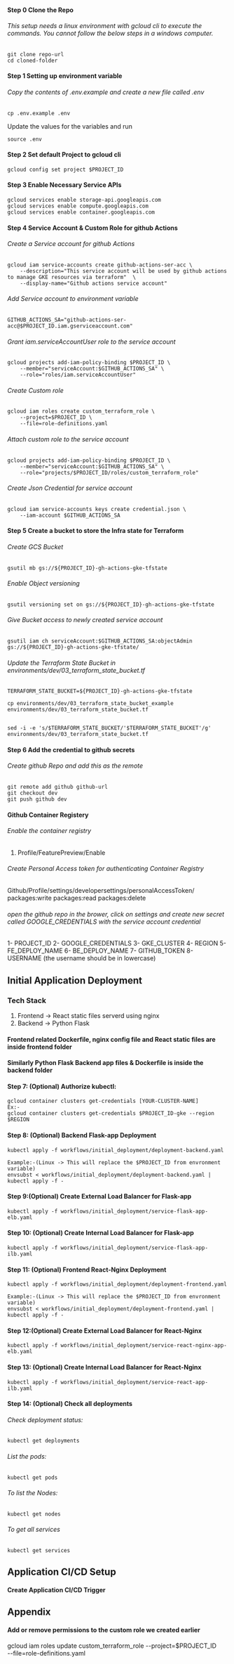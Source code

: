 #### Step 0 Clone the Repo
###### This setup needs a linux environment with gcloud cli to execute the commands. You cannot follow the below steps in a windows computer.

```
git clone repo-url
cd cloned-folder
```
#### Step 1 Setting up environment variable
###### Copy the contents of .env.example and create a new file called .env
```
cp .env.example .env
```
Update the values for the variables and run
```
source .env
```
#### Step 2 Set default Project to gcloud cli
```
gcloud config set project $PROJECT_ID
```
#### Step 3 Enable Necessary Service APIs
```
gcloud services enable storage-api.googleapis.com
gcloud services enable compute.googleapis.com
gcloud services enable container.googleapis.com
```
#### Step 4 Service Account & Custom Role for github Actions
###### Create a Service account for github Actions
```
gcloud iam service-accounts create github-actions-ser-acc \
    --description="This service account will be used by github actions to manage GKE resources via terraform"  \
    --display-name="Github actions service account"
```
###### Add Service account to environment variable
```
GITHUB_ACTIONS_SA="github-actions-ser-acc@$PROJECT_ID.iam.gserviceaccount.com"
```
###### Grant iam.serviceAccountUser role to the service account 
``` 
gcloud projects add-iam-policy-binding $PROJECT_ID \
    --member="serviceAccount:$GITHUB_ACTIONS_SA" \
    --role="roles/iam.serviceAccountUser"
```
###### Create Custom role
```
gcloud iam roles create custom_terraform_role \
    --project=$PROJECT_ID \
    --file=role-definitions.yaml
```
###### Attach custom role to the service account
```
gcloud projects add-iam-policy-binding $PROJECT_ID \
    --member="serviceAccount:$GITHUB_ACTIONS_SA" \
    --role="projects/$PROJECT_ID/roles/custom_terraform_role"
```
###### Create Json Credential for service account
```
gcloud iam service-accounts keys create credential.json \
    --iam-account $GITHUB_ACTIONS_SA
```

#### Step 5 Create a bucket to store the Infra state for Terraform

###### Create GCS Bucket
```
gsutil mb gs://${PROJECT_ID}-gh-actions-gke-tfstate
```
###### Enable Object versioning
```
gsutil versioning set on gs://${PROJECT_ID}-gh-actions-gke-tfstate
```
###### Give Bucket access to newly created service account
```
gsutil iam ch serviceAccount:$GITHUB_ACTIONS_SA:objectAdmin gs://${PROJECT_ID}-gh-actions-gke-tfstate/
```
###### Update the Terraform State Bucket in environments/dev/03_terraform_state_bucket.tf
```
TERRAFORM_STATE_BUCKET=${PROJECT_ID}-gh-actions-gke-tfstate

cp environments/dev/03_terraform_state_bucket_example environments/dev/03_terraform_state_bucket.tf


sed -i -e 's/$TERRAFORM_STATE_BUCKET/'$TERRAFORM_STATE_BUCKET'/g' environments/dev/03_terraform_state_bucket.tf

```

#### Step 6 Add the credential to github secrets
###### Create github Repo and add this as the remote
```
git remote add github github-url
git checkout dev
git push github dev
```
#### Github Container Registery
###### Enable the container registry
1. Profile/FeaturePreview/Enable
###### Create Personal Access token for authenticating Container Registry
Github/Profile/settings/developersettings/personalAccessToken/
packages:write
packages:read
packages:delete

###### open the github repo in the brower, click on settings and create new secret called GOOGLE_CREDENTIALS with the service account credential
1- PROJECT_ID
2- GOOGLE_CREDENTIALS
3- GKE_CLUSTER
4- REGION
5- FE_DEPLOY_NAME
6- BE_DEPLOY_NAME
7- GITHUB_TOKEN 
8- USERNAME (the username should be in lowercase)

## Initial Application Deployment
### Tech Stack
1. Frontend -> React static files serverd using nginx  
2. Backend -> Python Flask  

#### Frontend related Dockerfile, nginx config file and React static files are inside frontend folder   

#### Similarly Python Flask Backend app files & Dockerfile is inside the backend folder  

#### Step 7: (Optional) Authorize kubectl: 
```
gcloud container clusters get-credentials [YOUR-CLUSTER-NAME] 
Ex:-
gcloud container clusters get-credentials $PROJECT_ID-gke --region $REGION
```
#### Step 8: (Optional) Backend Flask-app Deployment
```
kubectl apply -f workflows/initial_deployment/deployment-backend.yaml

Example:-(Linux -> This will replace the $PROJECT_ID from envronment variable)
envsubst < workflows/initial_deployment/deployment-backend.yaml | kubectl apply -f -
```
#### Step 9:(Optional) Create External Load Balancer for Flask-app  
```
kubectl apply -f workflows/initial_deployment/service-flask-app-elb.yaml
```  
#### Step 10: (Optional) Create Internal Load Balancer for Flask-app
```
kubectl apply -f workflows/initial_deployment/service-flask-app-ilb.yaml
```
#### Step 11: (Optional) Frontend React-Nginx Deployment
```
kubectl apply -f workflows/initial_deployment/deployment-frontend.yaml

Example:-(Linux -> This will replace the $PROJECT_ID from envronment variable)
envsubst < workflows/initial_deployment/deployment-frontend.yaml | kubectl apply -f -
```
#### Step 12:(Optional) Create External Load Balancer for React-Nginx
```
kubectl apply -f workflows/initial_deployment/service-react-nginx-app-elb.yaml
```
#### Step 13: (Optional) Create Internal Load Balancer for React-Nginx
```
kubectl apply -f workflows/initial_deployment/service-react-app-ilb.yaml
```

#### Step 14: (Optional) Check all deployments
###### Check deployment status:
```
kubectl get deployments
```
###### List the pods:
```
kubectl get pods
```
###### To list the Nodes:
```
kubectl get nodes
```
###### To get all services
```
kubectl get services
```
## Application CI/CD Setup
#### Create Application CI/CD Trigger

## Appendix
#### Add or remove permissions to the custom role we created earlier
gcloud iam roles update custom_terraform_role --project=$PROJECT_ID \
  --file=role-definitions.yaml

